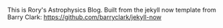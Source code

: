 This is Rory's Astrophysics Blog. Built from the jekyll now template from Barry Clark: https://github.com/barryclark/jekyll-now
